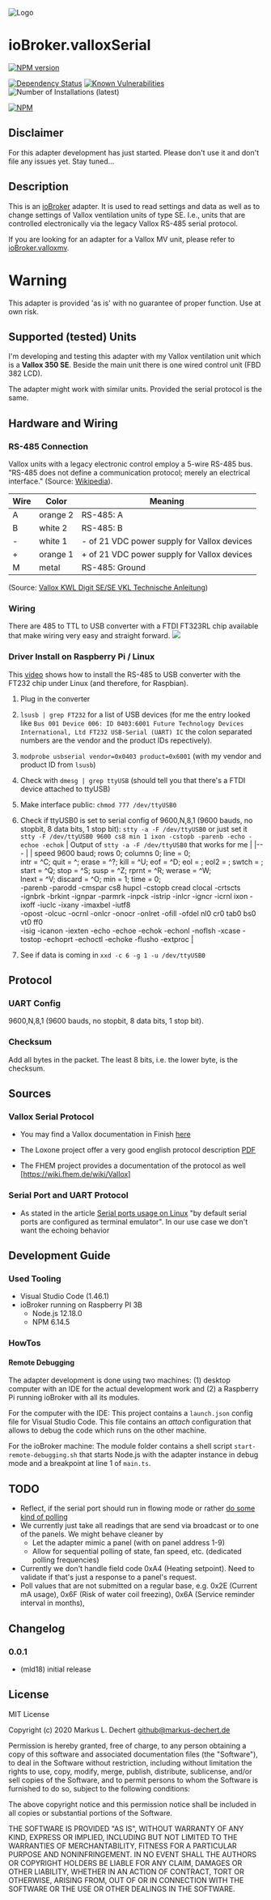 ![Logo](admin/valloxserial.png)
# ioBroker.valloxSerial


[![NPM version](http://img.shields.io/npm/v/iobroker.valloxserial.svg)](https://www.npmjs.com/package/iobroker.valloxserial)

[![Dependency Status](https://img.shields.io/david/mld18/iobroker.valloxserial.svg)](https://david-dm.org/hacki11/iobroker.valloxmv)
[![Known Vulnerabilities](https://snyk.io/test/github/mld18/ioBroker.valloxserial/badge.svg)](https://snyk.io/test/github/mld18/ioBroker.valloxserial)
![Number of Installations (latest)](http://iobroker.live/badges/template-installed.svg)

[![NPM](https://nodei.co/npm/iobroker.valloxserial.png?downloads=true)](https://nodei.co/npm/iobroker.valloxserial/)

<!--
Think about these badges later on...
[![Downloads](https://img.shields.io/npm/dm/iobroker.valloxserial.svg)](https://www.npmjs.com/package/iobroker.valloxserial)
![Number of Installations (stable)](http://iobroker.live/badges/template-stable.svg)
[![Travis-CI](http://img.shields.io/travis/mld18/ioBroker.valloxserial/master.svg)](https://travis-ci.org/hacki11/ioBroker.valloxmv)
-->



## Disclaimer
For this adapter development has just started. Please don't use it and don't file any issues yet.
Stay tuned...


## Description
This is an [ioBroker](http://iobroker.net) adapter. It is used to read settings and data as well as to change settings of Vallox ventilation units of type SE. I.e., units that are controlled electronically via the legacy Vallox RS-485 serial protocol.

If you are looking for an adapter for a Vallox MV unit, please refer to [ioBroker.valloxmv](https://github.com/hacki11/ioBroker.valloxmv).

# Warning
This adapter is provided 'as is' with no guarantee of proper function. Use at own risk. 

## Supported (tested) Units
I'm developing and testing this adapter with my Vallox ventilation unit which is a **Vallox 350 SE**. Beside the main unit there is one wired control unit (FBD 382 LCD).

The adapter might work with similar units. Provided the serial protocol is the same.

## Hardware and Wiring

### RS-485 Connection
Vallox units with a legacy electronic control employ a 5-wire RS-485 bus. "RS-485 does not define a communication protocol; merely an electrical interface." (Source: [Wikipedia](https://en.wikipedia.org/wiki/RS-485)).


| Wire  | Color     | Meaning        |
| ----- |-----------|----------------|
| A     | orange 2  | RS-485: A      |
| B     | white 2   | RS-485: B      |
| -     | white 1   | - of 21 VDC power supply for Vallox devices |
| +     | orange 1  | + of 21 VDC power supply for Vallox devices |
| M     | metal     | RS-485: Ground |
(Source: [Vallox KWL Digit SE/SE VKL Technische Anleitung](https://vallox.de/Downloads/Archiv/digitSE/DIGIT-SE-Technik_f092003.pdf))

### Wiring
There are 485 to TTL to USB converter with a FTDI FT323RL chip available that make wiring very easy and straight forward.
![](doc/vallox350se_usb-ttl-485-converter_rasbpi_wiring.inkscape.png)

### Driver Install on Raspberry Pi / Linux
This [video](https://youtu.be/DXgvaibDJzo) shows how to install the RS-485 to USB converter with the FT232 chip under Linux (and therefore, for Raspbian).
1. Plug in the converter
2. `lsusb | grep FT232` for a list of USB devices (for me the entry looked like ```Bus 001 Device 006: ID 0403:6001 Future Technology Devices International, Ltd FT232 USB-Serial (UART) IC``` the colon separated numbers are the vendor and the product IDs repectively).
3.  `modprobe usbserial vendor=0x0403 product=0x6001` (with my vendor and product ID from `lsusb`)
4. Check with `dmesg | grep ttyUSB` (should tell you that there's a FTDI device attached to ttyUSB)
5. Make interface public: `chmod 777 /dev/ttyUSB0`
6. Check if ttyUSB0 is set to serial config of 9600,N,8,1 (9600 bauds, no stopbit, 8 data bits, 1 stop bit): `stty -a -F /dev/ttyUSB0` or just set it `stty -F /dev/ttyUSB0 9600 cs8 min 1 ixon -cstopb -parenb -echo -echoe -echok`
    | Output of `stty -a -F /dev/ttyUSB0` that works for me |
    |---	|
    | speed 9600 baud; rows 0; columns 0; line = 0; <br> intr = ^C; quit = ^\; erase = ^?; kill = ^U; eof = ^D; eol = <undef>; eol2 = <undef>; swtch = <undef>; start = ^Q; stop = ^S; susp = ^Z; rprnt = ^R; werase = ^W; <br> lnext = ^V; discard = ^O; min = 1; time = 0; <br> -parenb -parodd -cmspar cs8 hupcl -cstopb cread clocal -crtscts <br> -ignbrk -brkint -ignpar -parmrk -inpck -istrip -inlcr -igncr -icrnl ixon -ixoff -iuclc -ixany -imaxbel -iutf8 <br> -opost -olcuc -ocrnl -onlcr -onocr -onlret -ofill -ofdel nl0 cr0 tab0 bs0 vt0 ff0 <br> -isig -icanon -iexten -echo -echoe -echok -echonl -noflsh -xcase -tostop -echoprt -echoctl -echoke -flusho -extproc |

7. See if data is coming in `xxd -c 6 -g 1 -u /dev/ttyUSB0`


## Protocol

### UART Config
9600,N,8,1 (9600 bauds, no stopbit, 8 data bits, 1 stop bit).

### Checksum
Add all bytes in the packet. The least 8 bits, i.e. the lower byte, is the checksum.

## Sources

### Vallox Serial Protocol

* You may find a Vallox documentation in Finish [here](https://docplayer.fi/42549060-Vallox-digit-vaylaprotokolla.html)

* The Loxone project offer a very good english protocol description [PDF](https://www.loxwiki.eu/download/attachments/918242/Digit_protocol_english_RS485.pdf)

* The FHEM project provides a documentation of the protocol as well [https://wiki.fhem.de/wiki/Vallox]

### Serial Port and UART Protocol

* As stated in the article [Serial ports usage on Linux](http://www.armadeus.org/wiki/index.php?title=Serial_ports_usage_on_Linux&oldid=14638) "by default serial ports are configured as terminal emulator". In our use case we don't want the echoing behavior

## Development Guide

### Used Tooling
* Visual Studio Code (1.46.1)
* ioBroker running on Raspberry PI 3B
  * Node.js 12.18.0
  * NPM 6.14.5

### HowTos 

#### Remote Debugging
The adapter development is done using two machines: (1) desktop computer with an IDE for the actual development work and (2) a Raspberry Pi running ioBroker with all its modules.

For the computer with the IDE:
This project contains a `launch.json` config file for Visual Studio Code. This file contains an *attach* configuration that allows to debug the code which runs on the other machine. 

For the ioBroker machine:
The module folder contains a shell script `start-remote-debugging.sh` that starts Node.js with the adapter instance in debug mode and a breakpoint at line 1 of `main.ts`.


## TODO
* Reflect, if the serial port should run in flowing mode or rather [do some kind of polling](https://serialport.io/docs/api-stream#serialport-pause)
* We currently just take all readings that are send via broadcast or to one of the panels. We might behave cleaner by
  * Let the adapter mimic a panel (with on panel address 1-9)
  * Allow for sequential polling of state, fan speed, etc. (dedicated polling frequencies)
* Currently we don't handle field code 0xA4 (Heating setpoint). Need to validate if that's just a response to a panel's request.
* Poll values that are not submitted on a regular base, e.g. 0x2E (Current mA usage), 0x6F (Risk of water coil freezing), 0x6A (Service reminder interval in months), 

## Changelog
 
### 0.0.1
* (mld18) initial release

## License

MIT License

Copyright (c) 2020 Markus L. Dechert <github@markus-dechert.de>

Permission is hereby granted, free of charge, to any person obtaining a copy
of this software and associated documentation files (the "Software"), to deal
in the Software without restriction, including without limitation the rights
to use, copy, modify, merge, publish, distribute, sublicense, and/or sell
copies of the Software, and to permit persons to whom the Software is
furnished to do so, subject to the following conditions:

The above copyright notice and this permission notice shall be included in all
copies or substantial portions of the Software.

THE SOFTWARE IS PROVIDED "AS IS", WITHOUT WARRANTY OF ANY KIND, EXPRESS OR
IMPLIED, INCLUDING BUT NOT LIMITED TO THE WARRANTIES OF MERCHANTABILITY,
FITNESS FOR A PARTICULAR PURPOSE AND NONINFRINGEMENT. IN NO EVENT SHALL THE
AUTHORS OR COPYRIGHT HOLDERS BE LIABLE FOR ANY CLAIM, DAMAGES OR OTHER
LIABILITY, WHETHER IN AN ACTION OF CONTRACT, TORT OR OTHERWISE, ARISING FROM,
OUT OF OR IN CONNECTION WITH THE SOFTWARE OR THE USE OR OTHER DEALINGS IN THE
SOFTWARE.
